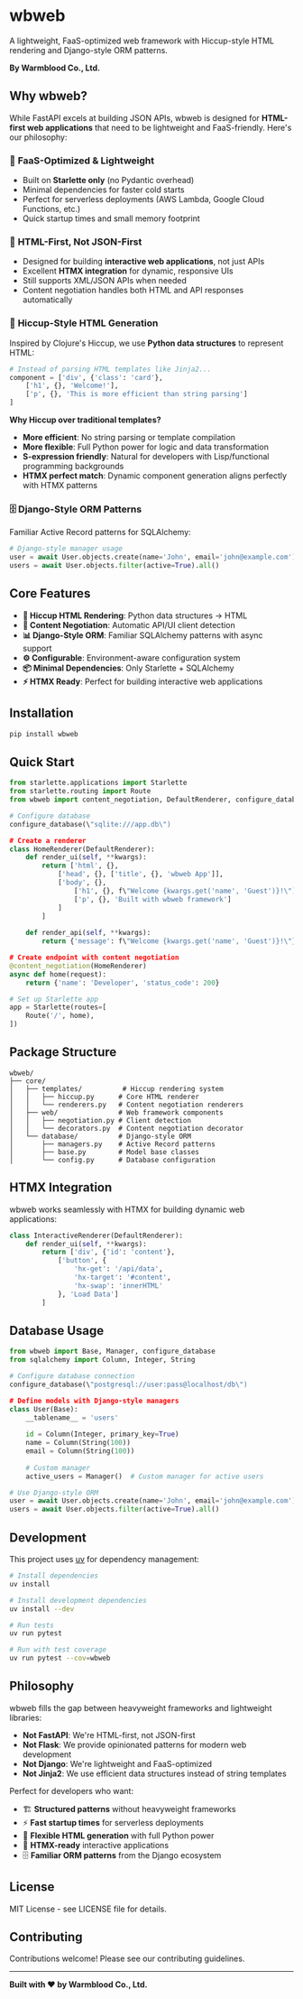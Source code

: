 # wbweb

A lightweight, FaaS-optimized web framework with Hiccup-style HTML rendering and Django-style ORM patterns.

**By Warmblood Co., Ltd.**

## Why wbweb?

While FastAPI excels at building JSON APIs, wbweb is designed for **HTML-first web applications** that need to be lightweight and FaaS-friendly. Here's our philosophy:

### 🚀 **FaaS-Optimized & Lightweight**
- Built on **Starlette only** (no Pydantic overhead)
- Minimal dependencies for faster cold starts
- Perfect for serverless deployments (AWS Lambda, Google Cloud Functions, etc.)
- Quick startup times and small memory footprint

### 🎯 **HTML-First, Not JSON-First**
- Designed for building **interactive web applications**, not just APIs
- Excellent **HTMX integration** for dynamic, responsive UIs
- Still supports XML/JSON APIs when needed
- Content negotiation handles both HTML and API responses automatically

### 📝 **Hiccup-Style HTML Generation**
Inspired by Clojure's Hiccup, we use **Python data structures** to represent HTML:

```python
# Instead of parsing HTML templates like Jinja2...
component = ['div', {'class': 'card'}, 
    ['h1', {}, 'Welcome!'],
    ['p', {}, 'This is more efficient than string parsing']
]
```

**Why Hiccup over traditional templates?**
- **More efficient**: No string parsing or template compilation
- **More flexible**: Full Python power for logic and data transformation
- **S-expression friendly**: Natural for developers with Lisp/functional programming backgrounds
- **HTMX perfect match**: Dynamic component generation aligns perfectly with HTMX patterns

### 🗄️ **Django-Style ORM Patterns**
Familiar Active Record patterns for SQLAlchemy:

```python
# Django-style manager usage
user = await User.objects.create(name='John', email='john@example.com')
users = await User.objects.filter(active=True).all()
```

## Core Features

- **🎨 Hiccup HTML Rendering**: Python data structures → HTML
- **🔄 Content Negotiation**: Automatic API/UI client detection  
- **📊 Django-Style ORM**: Familiar SQLAlchemy patterns with async support
- **⚙️ Configurable**: Environment-aware configuration system
- **📦 Minimal Dependencies**: Only Starlette + SQLAlchemy
- **⚡ HTMX Ready**: Perfect for building interactive web applications

## Installation

```bash
pip install wbweb
```

## Quick Start

```python
from starlette.applications import Starlette
from starlette.routing import Route
from wbweb import content_negotiation, DefaultRenderer, configure_database

# Configure database
configure_database(\"sqlite:///app.db\")

# Create a renderer
class HomeRenderer(DefaultRenderer):
    def render_ui(self, **kwargs):
        return ['html', {},
            ['head', {}, ['title', {}, 'wbweb App']],
            ['body', {},
                ['h1', {}, f\"Welcome {kwargs.get('name', 'Guest')}!\"],
                ['p', {}, 'Built with wbweb framework']
            ]
        ]
    
    def render_api(self, **kwargs):
        return {'message': f\"Welcome {kwargs.get('name', 'Guest')}!\"}

# Create endpoint with content negotiation
@content_negotiation(HomeRenderer)
async def home(request):
    return {'name': 'Developer', 'status_code': 200}

# Set up Starlette app
app = Starlette(routes=[
    Route('/', home),
])
```

## Package Structure

```
wbweb/
├── core/
│   ├── templates/          # Hiccup rendering system
│   │   ├── hiccup.py      # Core HTML renderer
│   │   └── renderers.py   # Content negotiation renderers
│   ├── web/               # Web framework components  
│   │   ├── negotiation.py # Client detection
│   │   └── decorators.py  # Content negotiation decorator
│   └── database/          # Django-style ORM
│       ├── managers.py    # Active Record patterns
│       ├── base.py        # Model base classes
│       └── config.py      # Database configuration
```

## HTMX Integration

wbweb works seamlessly with HTMX for building dynamic web applications:

```python
class InteractiveRenderer(DefaultRenderer):
    def render_ui(self, **kwargs):
        return ['div', {'id': 'content'},
            ['button', {
                'hx-get': '/api/data',
                'hx-target': '#content',
                'hx-swap': 'innerHTML'
            }, 'Load Data']
        ]
```

## Database Usage

```python
from wbweb import Base, Manager, configure_database
from sqlalchemy import Column, Integer, String

# Configure database connection
configure_database(\"postgresql://user:pass@localhost/db\")

# Define models with Django-style managers
class User(Base):
    __tablename__ = 'users'
    
    id = Column(Integer, primary_key=True)
    name = Column(String(100))
    email = Column(String(100))
    
    # Custom manager
    active_users = Manager()  # Custom manager for active users

# Use Django-style ORM
user = await User.objects.create(name='John', email='john@example.com')
users = await User.objects.filter(active=True).all()
```

## Development

This project uses [uv](https://github.com/astral-sh/uv) for dependency management:

```bash
# Install dependencies
uv install

# Install development dependencies
uv install --dev

# Run tests
uv run pytest

# Run with test coverage
uv run pytest --cov=wbweb
```

## Philosophy

wbweb fills the gap between heavyweight frameworks and lightweight libraries:

- **Not FastAPI**: We're HTML-first, not JSON-first
- **Not Flask**: We provide opinionated patterns for modern web development  
- **Not Django**: We're lightweight and FaaS-optimized
- **Not Jinja2**: We use efficient data structures instead of string templates

Perfect for developers who want:
- 🏗️ **Structured patterns** without heavyweight frameworks
- ⚡ **Fast startup times** for serverless deployments
- 🎨 **Flexible HTML generation** with full Python power
- 📱 **HTMX-ready** interactive applications
- 🗄️ **Familiar ORM patterns** from the Django ecosystem

## License

MIT License - see LICENSE file for details.

## Contributing

Contributions welcome! Please see our contributing guidelines.

---

**Built with ❤️ by Warmblood Co., Ltd.**